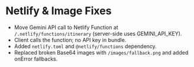 # Netlify & Image Fixes
- Move Gemini API call to Netlify Function at `/.netlify/functions/itinerary` (server-side uses GEMINI_API_KEY).
- Client calls the function; no API key in bundle.
- Added `netlify.toml` and `@netlify/functions` dependency.
- Replaced broken Base64 images with `/images/fallback.png` and added onError fallbacks.
